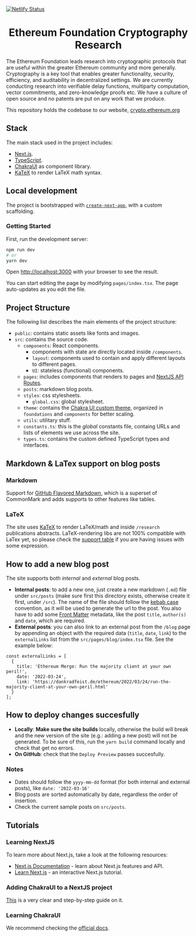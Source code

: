 [![Netlify Status](https://api.netlify.com/api/v1/badges/5d7b96c5-01cc-4feb-867f-109a2e2c9277/deploy-status)](https://app.netlify.com/sites/cryptography-research/deploys)

<h1 align="center">
  Ethereum Foundation Cryptography Research
</h1>

The Ethereum Foundation leads research into cryptographic protocols that are useful within
the greater Ethereum community and more generally. Cryptography is a key tool that enables
greater functionality, security, efficiency, and auditability in decentralized settings.
We are currently conducting research into verifiable delay functions, multiparty
computation, vector commitments, and zero-knowledge proofs etc. We have a culture of open
source and no patents are put on any work that we produce.

This repository holds the codebase to our website, [crypto.ethereum.org](crypto.ethereum.org)

## Stack

The main stack used in the project includes:

- [Next.js](https://nextjs.org/).
- [TypeScript](https://www.typescriptlang.org/).
- [ChakraUI](https://chakra-ui.com/) as component library.
- [KaTeX](https://katex.org/) to render LaTeX math syntax.

## Local development

The project is bootstrapped with [`create-next-app`](https://github.com/vercel/next.js/tree/canary/packages/create-next-app), with a custom scaffolding.

### Getting Started

First, run the development server:

```bash
npm run dev
# or
yarn dev
```

Open [http://localhost:3000](http://localhost:3000) with your browser to see the result.

You can start editing the page by modifying `pages/index.tsx`. The page auto-updates as you edit the file.

## Project Structure

The following list describes the main elements of the project structure:

- `public`: contains static assets like fonts and images.
- `src`: contains the source code.
  - `components`: React components.
    - components with state are directly located inside `/components`.
    - `layout`: components used to contain and apply different layouts to different pages.
    - `UI`: stateless (functional) components.
  - `pages`: includes components that renders to pages and [NextJS API Routes](https://nextjs.org/docs/api-routes/introduction).
  - `posts`: markdown blog posts.
  - `styles`: css stylesheets.
    - `global.css`: global stylesheet.
  - `theme`: contains the [Chakra UI custom theme](https://chakra-ui.com/docs/styled-system/theming/customize-theme), organized in `foundations` and `components` for better scaling.
  - `utils`: utilitary stuff.
  - `constants.ts`: this is the _global_ constants file, containg URLs and lists of elements we use across the site.
  - `types.ts`: contains the custom defined TypeScript types and interfaces.

## Markdown & LaTex support on blog posts

### Markdown

Support for [GitHub Flavored Markdown](https://github.github.com/gfm/), which is a superset of CommonMark and adds supports to other features like tables.

### LaTeX

The site uses [KaTeX](https://katex.org) to render LaTeX/math and inside `/research` publications abstracts. LaTeX-rendering libs are not 100% compatible with LaTex yet, so please check the [support table](https://katex.org/docs/support_table.html) if you are having issues with some expression.

## How to add a new blog post

The site supports both _internal_ and _external_ blog posts.

- **Internal posts**: to add a new one, just create a new markdown (`.md`) file under `src/posts` (make sure first this directory exists, otherwise create it first, under `/src`). The name of the file should follow the [kebab case](https://www.theserverside.com/definition/Kebab-case) convention, as it will be used to generate the url to the post. You also have to add some [Front Matter](https://frontmatter.codes/docs/markdown) metadata, like the post `title`, `author(s)` and `date`, which are required.
- **External posts**: you can also link to an external post from the `/blog` page by appending an object with the required data (`title`, `date`, `link`) to the `externalLinks` list from the `src/pages/blog/index.tsx` file. See the example below:

```
const externalLinks = [
  {
    title: 'Ethereum Merge: Run the majority client at your own peril!',
    date: '2022-03-24',
    link: 'https://dankradfeist.de/ethereum/2022/03/24/run-the-majority-client-at-your-own-peril.html'
  }
];
```

## How to deploy changes succesfully

- **Locally**: **Make sure the site builds** locally, otherwise the build will break and the new version of the site (e.g.: adding a new post) will not be generated. To be sure of this, run the `yarn build` command locally and check that get no errors.
- **On GitHub**: check that the `Deploy Preview` passes succesfully.

### Notes

- Dates should follow the `yyyy-mm-dd` format (for both internal and external posts), like `date: '2022-03-16'`
- Blog posts are sorted automatically by date, regardless the order of insertion.
- Check the current sample posts on `src/posts`.

## Tutorials

### Learning NextJS

To learn more about Next.js, take a look at the following resources:

- [Next.js Documentation](https://nextjs.org/docs) - learn about Next.js features and API.
- [Learn Next.js](https://nextjs.org/learn) - an interactive Next.js tutorial.

### Adding ChakraUI to a NextJS project

[This](https://chakra-ui.com/guides/getting-started/nextjs-guide) is a very clear and step-by-step guide on it.

### Learning ChakraUI

We recommend checking the [official docs](https://chakra-ui.com/docs/getting-started).
